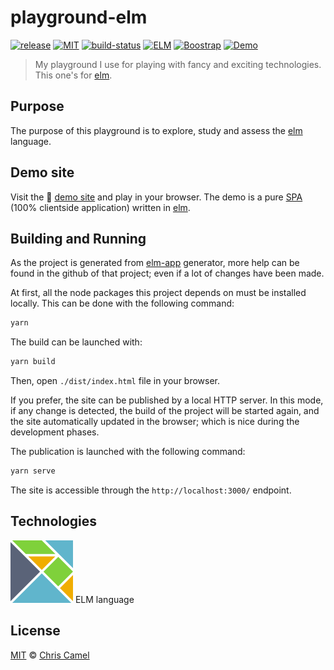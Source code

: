 playground-elm
==============
[![release](https://img.shields.io/github/release/ccamel/playground-elm.svg?style=flat)](https://github.com/ccamel/playground-elm/releases) [![MIT](https://img.shields.io/badge/licence-MIT-lightgrey.svg?style=flat)](https://tldrlegal.com/license/mit-license) [![build-status](https://travis-ci.org/ccamel/playground-elm.svg?branch=master)](https://travis-ci.org/ccamel/playground-elm) [![ELM](https://img.shields.io/badge/elm-0.18.0-blue.svg?style=flat)](http://elm-lang.org/) [![Boostrap](https://img.shields.io/badge/bootstrap-4.0.0--beta-orange.svg?style=flat)](https://getbootstrap.com/) [![Demo](https://img.shields.io/badge/play-demo!-b30059.svg?style=flat)](https://ccamel.github.io/playground-elm/index.html)

> My playground I use for playing with fancy and exciting technologies. This one's for [elm].

## Purpose

The purpose of this playground is to explore, study and assess the [elm] language.

## Demo site

Visit the :small_blue_diamond: [demo site](https://ccamel.github.io/playground-elm/index.html) and play in your browser. The demo is a pure [SPA]  (100% clientside application) written in [elm].

## Building and Running

As the project is generated from [elm-app](https://github.com/tom76kimo/generator-elm-app#readme) generator, more help can be found in the github of that project; even if a lot of changes have been made.

At first, all the node packages this project depends on must be installed locally. This can be done with the following command:

```bash
yarn
```

The build can be launched with:

```bash
yarn build
```

Then, open `./dist/index.html` file in your browser.

If you prefer, the site can be published by a local HTTP server. In this mode, if any change is detected, the build of the project will be started again, and the site automatically updated in the browser; which is nice during the development phases.

The publication is launched with the following command:

```bash
yarn serve
```

The site is accessible through the `http://localhost:3000/` endpoint.

## Technologies

[![elm-logo][elm-logo]][elm] ELM language

## License

[MIT] © [Chris Camel]

[elm]: http://elm-lang.org/

[elm-logo]: doc/assets/logo-elm.png

[SPA]: https://en.wikipedia.org/wiki/Single-page_application

[Chris Camel]: https://github.com/ccamel
[MIT]: https://tldrlegal.com/license/mit-license
